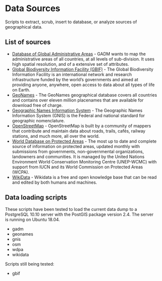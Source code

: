# Data Sources

Scripts to extract, scrub, insert to database, or analyze sources of geographical data.

## List of sources

 * [Database of Global Administrative Areas](https://gadm.org) - GADM wants to map the administrative areas of all countries, at all levels of sub-division. It uses high spatial resolution, and of a extensive set of attributes.
 * [Global Biodiversity Information Facility (GBIF)](https://gbif.org) - The Global Biodiversity Information Facility is an international network and research infrastructure funded by the world’s governments and aimed at providing anyone, anywhere, open access to data about all types of life on Earth.
 * [GeoNames](https://www.geonames.org/) - The GeoNames geographical database covers all countries and contains over eleven million placenames that are available for download free of charge.
 * [Geographic Names Information System](https://www.usgs.gov/core-science-systems/ngp/board-on-geographic-names) - The Geographic Names Information System (GNIS) is the Federal and national standard for geographic nomenclature.
 * [OpenStreetMap](http://www.openstreetmap.org/) - OpenStreetMap is built by a community of mappers that contribute and maintain data about roads, trails, cafés, railway stations, and much more, all over the world.
 * [World Database on Protected Areas](https://www.protectedplanet.net) - The most up to date and complete source of information on protected areas, updated monthly with submissions from governments, non-governmental organizations, landowners and communities. It is managed by the United Nations Environment World Conservation Monitoring Centre (UNEP-WCMC) with support from IUCN and its World Commission on Protected Areas (WCPA).
 * [WikiData](https://www.wikidata.org) - Wikidata is a free and open knowledge base that can be read and edited by both humans and machines.

## Data loading scripts

These scripts have been tested to load the current data dump to a PostgreSQL 10.10 server with the PostGIS package version 2.4. The server is running on Ubuntu 18.04. 

 * gadm
 * geonames
 * gnis
 * osm
 * wdpa
 * wikidata

Scripts still being tested:
 
 * gbif
